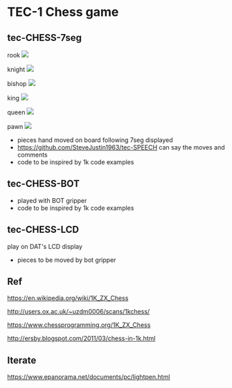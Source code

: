 # TEC-1 Chess game

## tec-CHESS-7seg
rook ![](https://github.com/SteveJustin1963/tec-CHESS-7seg/blob/master/pics/rook.png)

knight ![](https://github.com/SteveJustin1963/tec-CHESS-7seg/blob/master/pics/knight.png)

bishop ![](https://github.com/SteveJustin1963/tec-CHESS-7seg/blob/master/pics/bishop.png)

king ![](https://github.com/SteveJustin1963/tec-CHESS-7seg/blob/master/pics/king.png)

queen ![](https://github.com/SteveJustin1963/tec-CHESS-7seg/blob/master/pics/queen.png)

pawn ![](https://github.com/SteveJustin1963/tec-CHESS-7seg/blob/master/pics/pawn.png)

* pieces hand moved on board following 7seg displayed
* https://github.com/SteveJustin1963/tec-SPEECH can say the moves and comments
* code to be inspired by 1k code examples


## tec-CHESS-BOT
* played with BOT gripper 
* code to be inspired by 1k code examples



## tec-CHESS-LCD 
play on DAT's LCD display
* pieces to be moved by bot gripper







## Ref

https://en.wikipedia.org/wiki/1K_ZX_Chess

http://users.ox.ac.uk/~uzdm0006/scans/1kchess/

https://www.chessprogramming.org/1K_ZX_Chess

http://ersby.blogspot.com/2011/03/chess-in-1k.html

## Iterate
https://www.epanorama.net/documents/pc/lightpen.html

